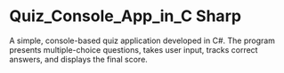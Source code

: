 # Quiz_Console_App_in_C Sharp
A simple, console-based quiz application developed in C#. The program presents multiple-choice questions, takes user input, tracks correct answers, and displays the final score.
